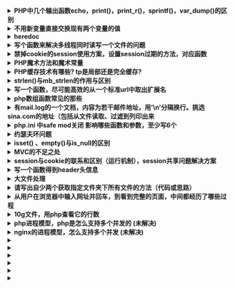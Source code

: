 
<details>
 <summary><b>PHP中几个输出函数echo，print()，print_r()，sprintf()，var_dump()的区别</b></summary>


1. echo：是语句不是函数，没有返回值，可输出多个变量值，不需要圆括号。不能输出数组和对象，只能打印简单类型(如int,string)。
2. print：是语句不是函数，有返回值 1 ，只能输出一个变量，不需要圆括号。不能输出数组和对象，只能打印简单类型(如int,string)。
3. print_r：是函数，可以打印复合类型，例如：stirng、int、float、array、object等，输出array时会用结构表示，而且可以通过print_r($str,true)来使print_r不输出而返回print_r处理后的值
4. printf：是函数，把文字格式化以后输出（参看C语言）
5. sprintf：是函数，跟printf相似，但不打印，而是返回格式化后的文字（该函数把格式化的字符串写写入一个变量中，而不是输出来），其    他的与printf一样。
6. var_dump()：函数，输出变量的内容、类型或字符串的内容、类型、长度。常用来调试。

</details>



<details>
 <summary><b>不用新变量直接交换现有两个变量的值</b></summary>

方法一： 用list()
```
   a=10;b = 25;
   list(a,b)=array(b,a);
   echo a.′/′.b;//25/10
```
方法二：用传值方式加&符
```
  function swap(&a,&b)
  {
      $c = '';
      c=a;
      a=b;
      b=c;
  }

  a=25;b = 35;
  swap(a,b);
  echo a.′/′.b;
```

方法三：使用数组分割
```
    a="123";b = "456";
    b=a."#".b;
    b = explode("#",b);a = b[1];b = b[0];echoa."-".$b;
```
 

方法四：使用异或运算
```
    a="fsdfds";b = "xiaorui";
    a=a^b;b = b^a;
    a=a^b;echo a."-".$b;
```
</details>



<details>
 <summary><b>heredoc</b></summary>

>Heredoc在正规的PHP文档中和技术书籍中一般没有详细讲述。他是一种Perl风格的字符串输出技术。使用heredoc技术可以实现界面与代码的准分离，比如phpwind模板。
heredoc的语法是用”<<<”加上自己定义成对的标签，在标签范围內的文字视为一个字符串

规则如下：

1. 以<<<End开始标记开始，以End结束标记结束，结束标记必须顶头写，不能有缩进和空格，且在结束标记末尾要有分号 。开始标记和开始标记相同，比如常用大写的EOT、EOD、EOF来表示，也可以使用其他标记，只要保证开始标记和结束标记不在正文中出现就行。

2. 位于开始标记和结束标记之间的变量可以被正常解析，但是函数则不可以。在heredoc中，变量不需要用连接符 . 或 , 来拼接，比如：
```
$a=2;
$b= <<<EOF
  "zyf"$a
  "zyf"
EOF;
echo $b; //结果连同双引号一起输出："zyf"2 "zyf"
```
3. heredoc常用在输出包含大量HTML语法文档的时候。他要比传统的echo输出精炼很多，如下所示：

```
function getHtml()
{
    echo "<html>";
    echo "<head><title>Title</title></head>";
    echo "<body>Content</body>";
    echo "</html>;
}

function getHtml()
{
echo <<<EOT
      <html>
      <head><title>Title</title></head>
      <body>Content</body>
      </html>
EOT;
}
```
</details>



<details>
 <summary><b>写个函数来解决多线程同时读写一个文件的问题</b></summary>

一般的方案：

```
//fopen():打开文件或者 URL，返回resource类型数据 。
$fp = fopen('./tmp/lock.txt', 'a+');
if (flock($fp, LOCK_EX)) {//取得独占锁定
    fwrite($fp, "Write something here\n");
    flock($fp, LOCK_UN);// 释放锁定
} else {
    echo "Couldn't lock the file !";
}
fclose($fp);
```
>但在PHP中，flock似乎工作的不是那么好！在多并发情况下，似乎是经常独占资源，不即时释放，或者是根本不释放，造成死锁，从而使服务器的cpu占用很高，甚至有时候会让服务器彻底死掉。

方案二：对文件进行加锁时，设置一个超时时间.
```
$fileName = './tmp/lock.txt';
if ($fp = fopen($fileName, 'a+')) {
    $startTime = microtime();
    while ((microtime() - $startTime) < 1000) {
        $canWrite = flock($fp, LOCK_EX);
        if (!$canWrite) {
            usleep(round(rand(0, 100) * 1000));
        } else {
            fwrite($fp, "Write something here\n");
            break;
        }
    }
    fclose($fp);
}
```
> 超时设置为1ms，如果这里时间内没有获得锁，就反复获得，直接获得到对文件操作权为止，当然。如果超时限制已到，就必需马上退出，让出锁让其它进程来进行操作。

</details>



<details>
 <summary><b>禁掉cookie的session使用方案，设置session过期的方法，对应函数</b></summary>

1. 设置php.ini的session.use_trans_sid = 1或者打开enable-trans-sid选项，让PHP自动跨页传递session id。
2. 手动通过URL传值, 隐藏表单传递session id。

```
  session_start();
  $_SESSION[’var1’]="源码爱好者";
  $sn = session_id();
  $url="<a href=".""s2.php?s=".$sn."">下一页</a>";
  echo $url;
  ```
  ```
  session_id($_GET[’s’]);
  session_start();
  echo "传递的session变量var1的值为：".$_SESSION[’var1’];
```

3. 用文件、数据库等形式保存session_id,在跨页过程中手动调用。
```
  $name=$_POST[’name’];
  $pass=$_POST[’pass’];

  session_start();
  $_SESSION[’user’]= $name;
  $psid=session_id();
  $fp=fopen("e:\tmp\phpsid.txt","w+";
  fwrite($fp,$psid);
  fclose($fp);
  echo "已登录<br>";
```
```
  $fp=fopen("e:\tmp\phpsid.txt","r";
  $sid=fread($fp,1024);
  fclose($fp);
  session_id($sid);
  session_start();
  if(isset($_SESSION[’user’]) && $_SESSION[’user’]="laogong" {
  echo "已登录!";
```

>Session过期时间设定:
```
ini_set('session.gc_maxlifetime', 3600); //设置时间 
ini_get('session.gc_maxlifetime');//得到ini中设定值 
```

</details>



<details>
 <summary><b>PHP魔术方法和魔术常量</b></summary>

##### 魔术常量

1. `__LINE__`
返回文件中的当前行号。
2. `__FILE__`
　　返回文件的完整路径和文件名。如果用在包含文件中，则返回包含文件名。自PHP4.0.2 起，__FILE__总是包含一个绝对路径，而在此之前的版本有时会包含一个相对路径。
3. `__FUNCTION__`
　　返回函数名称(PHP4.3.0 新加)。自PHP5 起本常量返回该函数被定义时的名字(区分大小写)。在PHP4 中该值总是小写字母的。
4. `__CLASS__`
　　返回类的名称(PHP4.3.0 新加)。自PHP5 起本常量返回该类被定义时的名字(区分大小写)。在PHP4 中该值总是小写字母的。
5. `__METHOD__`
　　返回类的方法名(PHP5.0.0 新加)。返回该方法被定义时的名字(区分大小写)。

##### Class魔术方法
>魔术方法是PHP面向对象中很有用特性。它们在特定的情况下被触发，都是以双下划线开头，可以理解为钩子函数，利用模式方法可以轻松实现PHP面向对象中重载（Overloading即动态创建类属性和方法）。魔术方法很多还是成对出现的，以下列出目前PHP中所有的模式方法。
1. __construct，__destruct
__constuct构建对象的时被调用；
__destruct明确销毁对象或脚本结束时被调用；
2. __get，__set
__set当给不可访问或不存在属性赋值时被调用
__get读取不可访问或不存在属性时被调用
3. __isset，__unset
__isset对不可访问或不存在的属性调用isset()或empty()时被调用
__unset对不可访问或不存在的属性进行unset时被调用
4. __call，__callStatic
__call调用不可访问或不存在的方法时被调用
__callStatic调用不可访问或不存在的静态方法时被调用
5. __sleep，__wakeup
__sleep当使用serialize时被调用，当你不需要保存大对象的所有数据时很有用
__wakeup当使用unserialize时被调用，可用于做些对象的初始化操作
6. __clone
进行对象clone时被调用，用来调整对象的克隆行为
7. __toString
当一个类被转换成字符串时被调用
8. __invoke
当以函数方式调用对象时被调用
9. __set_state
当调用var_export()导出类时，此静态方法被调用。用__set_state的返回值做为var_export的返回值。
10. __debuginfo
当调用var_dump()打印对象时被调用（当你不想打印所有属性）适用于PHP5.6版本

```
  class Animal{
  }
  $m = new Animal(); //__construct()被调用
  $m->not_exist_property = test; //__set()被调用
  echo $m->not_exist_property;//__get()被调用
  $m->abc(1,2,3); //__call()被调用
  echo isset($m->not_exist_property); //__isset()被调用，返回bool值
  unset($m->not_exist_property); //__unset()被调用
  echo $tmp = serialize($m); //__sleep()被调用
  unserialize($tmp); //__wakeup()被调用
  $m1 = clone $m; //__clone()被调用，对象默认是引用传递，使用clone关键词则可实现对象复制
  $m(); //__invoke() 已函数调用类
  eval( '$m2 = ' . var_export ( $m , true ) . ';' );
  var_dump($m2);
  var_dump($m);
  //最后__destruct()被调用
```

</details>



<details>
 <summary><b>PHP缓存技术有哪些? tp是局部还是完全缓存?</b></summary>

1. 全页面静态化缓存：将页面全部生成为HTML静态页面，用户访问时直接访问静态页面，不走PHP服务器的解析流程。此种方式在CMS系统中比较常见，如dedecms。
实现方法：输出缓存
ob_start()--打开“输出控制缓冲”;
some code --要运行的代码;
$content=ob_get_contents()--返回“输出缓冲区的内容”;
some code --使用file_put_contents()等函数将返回的数据写入HTML文件;
ob_clearn()--清空“输出缓冲区”;

2. 页面部分缓存：将页面中不常变动的部分进行静态化缓存，而经常变化的部分不缓存，最后组装在一起显示；可以使用类似ob_get_contents()的方式实现，也可以利用类似ESI之类的页面片段缓存策略，使其用来做动态页面中相对静态的片段部分的缓存。该缓存方式常用与商城中的商品页。

3. 数据缓存：缓存数据的一种方式。比如，商城中的某个商品信息，当用商品id去请求时，就会得出包括店铺信息,商品信息等数据，此时就可以将这些 数据缓存到一个php文件中，文件名包含商品id来建一个唯一标示；下一次有人想查看这个商品时，首先就直接调这个文件里面的信息，而不用再去数据库查 询；其实缓存文件中缓存的就是一个php数组之类；Ecmall商城系统里面就用了这种方式；

4. 查询缓存：根据查询来进行缓存。将查询得到的数据缓存在一个文件中，下次遇到相同的查询时，就直接先从这个文件里面调数据，不再去查数据库；但此处的缓存文件名可能就需要以查询语句为基点来建立唯一标示.

>注意：以上几种缓存方式都需要对缓存的文件设置一个有效时间，在这个时间内，相同的访问会先取缓存文件的内容，超过有效时间后就重新从数据库中获取数据，并生成新的缓存文件。

5. 内存式缓存：使用redis,memcached等nosql数据库设置PHP缓存，通过缓存查询结果，来减少数据库的访问次数，从而提高网站的响应速度。

6. pache缓存模块：apache安装完以后，是不允许被cache的。如果外接了cache或squid服务器要求进行web加速的话，就需要在htttpd.conf里进行设置，当然前提是在安装apache的时候要激活mod_cache的模块。
安装apache时：./configure –enable-cache –enable-disk-cache –enable-mem-cache

7. PHP APC缓存扩展：使用PHP中的APC扩展来进行缓存

8. Opcode：首先php代码被解析为Tokens，然后再编译为Opcode码，最后执行Opcode码，返回结果；所以，对于相同的php文件，第一次运行时 可以缓存其Opcode码，下次再执行这个页面时，直接会去找到缓存下的opcode码，直接执行最后一步，而不再需要中间的步骤了。比较知名的是XCache、Turck MM Cache、PHP Accelerator等。关于PHP Opcode，鸟哥的博客中有一篇详解：http://www.laruence.com/2008/06/18/221.html

</details>



<details>
 <summary><b>strlen()与mb_strlen的作用与区别</b></summary>

在PHP中，strlen与mb_strlen是求字符串长度的函数
PHP内置的字符串长度函数strlen无法正确处理中文字符串，它得到的只是字符串所占的字节数。对于GB2312的中文编码，strlen得到的值是汉字个数的2倍，而对于UTF-8编码的中文，就是3倍（在 UTF-8编码下，一个汉字占3个字节）。

采用mb_strlen函数可以较好地解决这个问题。mb_strlen的用法和strlen类似，只不过它有第二个可选参数用于指定字符编码。例如得到UTF-8的字符串str长度，可以用mbstrlen(str长度，可以用mbstrlen(str,‘UTF-8’)。如果省略第二个参数，则会使用PHP的内部编码。内部编码可以通过 mb_internal_encoding()函数得到。

需要注意的是，mb_strlen并不是PHP核心函数，使用前需要确保在php.ini中加载了php_mbstring.dll，即确保“extension=php_mbstring.dll”这一行存在并且没有被注释掉，否则会出现未定义函 数的问题。

</details>



<details>
 <summary><b>写一个函数，尽可能高效的从一个标准url中取出扩展名</b></summary>

```
function getExt($url)
{
    $arr=parse_url($url);

    //方法一、
    $name=basename($arr['path']);
    $extArr=explode('.',$name);
    return $extArr[1];

    //方法二、
    $path=$arr['path'];
    $str=strrchr($path,'.');
    return $str;

    //方法三、
    $pathArr=pathinfo($url);
    $str = $pathArr['extension'];
    list($type, $vars) = explode('?',$str);
    return $type;
 }
```

</details>



<details>
 <summary><b>php数组函数常见的那些</b></summary>

 1. 数组操作的基本函数
```
array_values($arr); //获得数组的值
array_keys($arr); //获得数组的键名
array_flip($arr); //数组中的值与键名互换（如果有重复前面的会被后面的覆盖）
array_search('PHP',$arr); //检索给定的值，加true则是严格类型检查
array_reverse($arr); //将数组中的元素翻转
in_array("apple", $arr); //在数组中检索apple
array_key_exists("apple", $arr); // 检索给定的键名是否存在数组中
array_count_values($arr); // 统计数组中所有值出现的次数
```

2. 数组的分段和填充
```
  array_slice($arr, 0, 3); //可以将数组中的一段取出，此函数忽略键名（数组的分段）
  array_splice($arr, 0, 3，array("black","maroon")); //可以将数组中的一段取出，与上个函数不同在于返回的序列从原数组中删除
  array_chunk($arr, 3, TRUE); //可以将一个数组分割成多个，TRUE为保留原数组的键名（分割多个数组）
```

3. 数组与栈，列队
```
  array_push($arr, "apple", "pear"); //将一个或多个元素压入数组栈的末尾（入栈），返回入栈元素的个数
  array_pop($arr); // 将数组栈的最后一个元素弹出（出栈）
  array_shift($arr); //数组中第一个元素移出并返回（数组长度减1，其他元素向前移动一位，数字键名改为从零计数，文字键名不变）
  array_unshift($arr,"a",array(1,2)); //在数组的开头插入一个或多个元素
```

4. 数组的排序
```
  sort($arr); //由小到大，忽略键名 rsort($arr); //由大到小，忽略键名
  asort($arr); //由小到大，保留键名 arsort($arr); // 由大到小，保留键名
  ksort($arr); //按照键名正序排序 krsort($arr); // 按照键名逆序排序
```

5. 数组的计算
```
  array_sum($arr); //对数组内部的所有元素做求和运算（数组元素的求和）
  array_merge($arr1, $arr2); //合并两个或多个（相同字符串键名，后面覆盖前面，相同的数字键名，后面的附加到后面）
  array_diff($arr1, $arr2); //返回差集结果数组 array_diff_assoc($arr1, $arr2, $arr3); //返回差集结果数组，键名也做比较
  array_intersect($arr1, $arr2); //返回交集结果数组 array_intersect_assoc($arr1, $arr2); //返回交集结果数组，键名也做比较
```

6. 其他的数组函数
```
  array_unique($arr); //移除数组中重复的值，新的数组中会保留原始的键名
  shuffle($arr); // 将数组的顺序打亂
```

</details>



<details>
 <summary><b>有mail.log的一个文档，内容为若干邮件地址，用’\n’分隔换行。挑选sina.com的地址（包括从文件读取、过滤到列印出来</b></summary>

 1. 用正则表达式（比较慢，效率地，不推荐用）
 2. cat mail.log | grep sina.com

</details>



<details>
 <summary><b>php.ini 中safe mod关闭 影响哪些函数和参数，至少写6个</b></summary>

* move_uploaded_file() exec()
* system() passthru()
* popen() fopen()
* mkdir() rmdir()
* rename() unlink()
* copy() chgrp()
* chown() chmod()
* touch() symlink()
* link() parse_ini_file()
* set_time_limit() max_execution_time mail()

</details>



<details>
 <summary><b>约瑟夫环问题</b></summary>

>一群猴子排成一圈，按1，2，…，n依次编号。然后从第1只开始数，数到第m只,把它踢出圈，从它后面再开始数，再数到第m只，在把它踢出去…，如此不停 的进行下去，直到最后只剩下一只猴子为止，那只猴子就叫做大王。要求编程模拟此过程，输入m、n, 输出最后那个大王的编号(约瑟夫环)。
```
function fuhuan($allnum, $ti){
     $arr = array();
     for($i = 0; $i < $allnum; $i++){
         $arr[$i] = $i;
     }
 
     $nums = 1;
     while(count($arr) > 1){
          foreach ($arr as $key => $value) {
              if($nums == $ti){
                  unset($arr[$key]);
                  $nums = 1;
              }else{
                  $nums++;
              }
         }
     }
     $new_arr = array_values($arr);
     var_dump($new_arr[0] + 1);
 }
 fuhuan(10,10);
```

</details>



<details>
 <summary><b>isset() 、empty()与is_null的区别</b></summary>

1. 当变量未定义时，is_null()和“参数本身”是不允许作为参数判断的，会报Notice警告错误；
2. empty,isset首先都会检查变量是否存在，然后对变量值进行检测。而is_null 和 “参数本身”只是直接检查变量值，是否为null，因此如果变量未定义就会出现错误！
3. isset()：仅当null和未定义，返回false；
4. empty()：""、0、"0"、NULL、FALSE、array(),未定义，均返回false；
5. is_null()：仅判断是否为null，未定义 报警告；
6. 变量本身作为参数，与empty()一致，但接受未定义变量时，报警告；


</details>



<details>
 <summary><b>MVC的不足之处</b></summary>

1. 增加了系统结构和实现的复杂性。对于简单的界面，严格遵循MVC，使模型、视图与控制器分离，会增加结构的复杂性，并可能产生过多的更新操作，降低运行效率。
2. 视图与控制器间的过于紧密的连接。视图与控制器是相互分离，但确实联系紧密的部件，视图没有控制器的存在，其应用是很有限的，反之亦然，这样就妨碍了他们的独立重用。
3. 视图对模型数据的低效率访问。依据模型操作接口的不同，视图可能需要多次调用才能获得足够的显示数据。对未变化数据的不必要的频繁访问，也将损害操作性能。
4. 目前，一般高级的界面工具或构造器不支持MVC模式。改造这些工具以适应MVC需要和建立分离的部件的代价是很高的，从而造成使用MVC的困难。

</details>



<details>
 <summary><b>session与cookie的联系和区别（运行机制），session共享问题解决方案</b></summary>

##### 区别与联系：
>使用session_start()调用session，服务器端在生成session文件的同时生成session ID哈希值和默认值为PHPSESSID的session name，并向客户端发送变量为PHPSESSID(session name)(默认)值为一个128位的哈希值。服务器端将通过该cookie与客户端进行交互，session变量的值经php内部系列化后保存在服务器 机器上的文本文件中，和客户端的变量名默认情况下为PHPSESSID的coolie进行对应交互，即服务器自动发送了http 头:header(‘Set-Cookie: session_name()=session_id(); path=/’);即setcookie(session_name(),session_id());当从该页跳转到的新页面并调用 session_start()后,PHP将检查与给定ID相关联的服务器端存贮的session数据，如果没找到则新建一个数据集。

#### 共享方案：
1. 使用数据库保存session， 使用数据库来保存session，就算服务器宕机了也没事，session照样在。
问题：程序需要定制；每次请求都进行数据库读写开销不小，另外数据库是一个单点，可以做数据库的hash来解 决这个问题。
2. 使用 memcached来保存session， 这种方式跟数据库类似，内存存取性能比数据库好很多。
问题：程序需要定制，增加 了工作量；存入memcached中的数据都需要序列化，效率较低，断电或者重启电脑容易丢失数据；
3. 通过加密的cookie，在A服务器上登录，在用户的浏览器上添加加密的cookie，当用户访问B服务器时，检查有无Session，如果没有，就检验 Cookie是否有效，Cookie有效的话就在B服务器上重建session。简单，高效， 服务器的压力减小了，因为session数据不存在服务器磁盘上。根本就不会出现session读取不到的问题。
>问题：网络请求占用很多。每次请求时，客户端都要通过cookie发送session数据给服务器，session中数据不能太多，浏览器对cookie的大小存在限制。不适合高访问量的情况，因为高访问量的情况下。

</details>



<details>
 <summary><b>写一个函数得到header头信息</b></summary>

```
function getHeader()
{
    $headers = [];
    if (function_exists('getallheaders')) {
        $headers = getallheaders();
    } elseif (function_exists('http_get_request_headers')) {
        $headers = http_get_request_headers();
    } else {
        foreach ($_SERVER as $key => $value) {
            if(strstr($key, 'HTTP_')) {
                $newk = ucwords(strtolower(str_replace('_', '-', substr($key, 5))));
                $headers[$newk] = $value;
            }
        }
    }

    var_dump($headers);
}
```

</details>

<details>
 <summary><b>大文件处理</b></summary>

1. 有两个文件文件，大小都超过了1G，一行一条数据，每行数据不超过500字节，两文件中有一部分内容是完全相同的，请写代码找到相同的行，并写到新文件中。PHP最大允许内内为255M。
    >顺序读取两个文件的的全部记录,将每条记录经过hash->转换为10进制->%n后存到10个文件中,这样一共2G的数据分成10份,每份就是204.8M,低于内存限制,
    我可以一次读取一个文件,并用hash桶的方式得到单个文件中的内容是否有重复,因为每条记录都经过hash处理的,所以相同的记录肯定会在同一个文件中。

    下面是伪代码:
    ```
      /**
       * 将两个文件中的每条记录通过hash求余后分别存入10个文件中
       * 如果某个文件太大,超过限制内存大小,则可以对其再次hash求余
       */
      $handler = fopen('file_a_AND_file_b', 'r');
      
      while ($line = fgetc($handler)) {
          $save_to_file_name = crc32(hash('md5', $line)) % 10;
          file_put_contents($save_to_file_name, $line);     
      }
      
      /**
       *
       */
      $files = [ '10个文件的路径' ];
      foreach ($files as $file) {
      
          $handler = fopen($file, 'r');
          $tmp_arr = [];
          while($line = fgetc($handler)) {
              if(isset($tmp_arr[$line])) {
                  file_put_contents('common_content.txt', $line);
              } else {
                  $tmp_arr[$line] = true;
              }
          }
      
      }
    ```
2. 十道海量数据处理面试题与十个方法大总结
>https://blog.csdn.net/v_JULY_v/article/details/6279498


</details>



<details>
 <summary><b>请写出自少两个获取指定文件夹下所有文件的方法（代码或思路）</b></summary>

```
//递归
function readDirDeep($path,$deep = 0)
{
    $handle = opendir($path);
    while(false !== ($filename = readdir($handle))){
        if($filename == '.' || $filename == '..') continue;
        echo str_repeat('&nbsp;',$deep*5) . $filename.'<br>';
            //str_repeat(str,n) 重复一个str字符串n次
        if(is_dir($path.'/'.$filename)){
            readDirDeep($path.'/'.$filename,$deep+1);
            }
        }
        //闭关
        closedir($handle);
}
```

```
//队列
队列的方式就是遇到目录就放入队列,非目录打印就好
function readDirQueue($dir)
{
    $dirs = [$dir];

    while ($path = array_shift($dirs)) {
        if (is_dir($path) && $handle = opendir($path)) {
            while (false !== ($filename = readdir($handle))) {
                if ($filename == '.' || $filename == '..') continue;
                $real_path = $path . DIRECTORY_SEPARATOR . $filename;

                if(is_dir($real_path)) {
                    $dirs[] = $real_path;
                }else {
                    echo $real_path . '<br/>';
                }
            }
            //闭关
            closedir($handle);
        }
    }

}
```

 </details>




<details>
 <summary><b>从用户在浏览器中输入网址并回车，到看到完整的页面，中间都经历了哪些过程</b></summary>

  浏览器->url->dns->ip->port->tcp->nginx->server name->php-fpm/fast cgi->php
   ^  <-  client ip:port  <- ^ <-  ^                                 <-
   
  整个过程大概会涉及这些,里面的细节可以去了解一下
   
  顺便问一下: fast cgi是什么? php和php-fpm是啥关系?

 </details>



<details>
 <summary><b>10g文件，用php查看它的行数</b></summary>

  >它的方式是一次读取一部分数据,计算这部分数据中有多少个换行符,不断循环,效率会比顺序读取内容高

```
/*
 * 高效率计算文件行数
 * @author axiang
*/
function count_line($file)
{
    $fp = fopen($file, "r");
    $i  = 0;
    while (!feof($fp)) {
        //每次读取2M
        if ($data = fread($fp, 1024 * 1024 * 2)) {
            //计算读取到的行数
            $num = substr_count($data, "\n");
            $i += $num;
        }
    }
    fclose($fp);
    return $i;
}
```

</details>



<details>
 <summary><b>php进程模型，php是怎么支持多个并发的 (未解决)</b></summary>

1. PHP-FPM 启动进程的方式主要有哪几种，区别是什么？

    ①：静态（Static）
    直接开启指定数量的 PHP-FPM 进程，不再增加或者减少；启动固定数量的进程，占用内存高。但在用户请求波动大的时候，对 Linux 操作系统进程的处理上耗费的系统资源低。

    ②：动态（Dynamic）
    开始时开启一定数量的 PHP-FPM 进程，当请求量变大的时候，动态增加 PHP-FPM 进程数到上限，当空闲的时候自动释放空闲进程数到一个下限。
    动态模式会根据 max、min、idle children 配置，动态的调整进程数量。在用户请求较为波动，或者瞬间请求增高的时候，动态模式下会进行大量进程的创建、销毁等操作，而造成 Linux 负载波动升高。简单来说，请求量少，PHP-FPM 进程数少，请求量大，进程数多。优势就是，当请求量小的时候，进程数少，内存占用也小。

    ③：按需 （Ondemand）
    这种模式下，PHP-FPM 的 Master 不会 Fork 任何子进程，纯粹就是按需启动。
    这种模式通常很少使用，因为它基本无法适应有一定量级的线上业务。由于 php-fpm 是短连接的，所以每次请求都会先建立连接，建立连接的过程必然会触发上图的执行步骤。所以，在大流量的系统上 Master 进程会变得繁忙，占用系统 CPU 资源，不适合大流量环境的部署。
    ![avatar](./images/54e62d.jpg)

2. PHP-FPM，是主进程接收请求转给子进程，还是子进程单独接收请求并处理，如何验证？

3. 为何在 PHP-FPM 模式下，PHP 代码很少有人去做连接池？

4. PHP-FPM 模式性能差的体现有哪些，如何优化？

5. PHP-FPM 模式下的 YAC 为何无法和 CLI 模式无法共享内存？

</details>


<details>
 <summary><b>nginx的进程模型，怎么支持多个并发 (未解决)</b></summary> 

 

</details>

 

</details>


<details>
 <summary><b></b></summary>

 

</details>

 

</details>


<details>
 <summary><b></b></summary>

 

</details>

 

</details>


<details>
 <summary><b></b></summary>

 

</details>

 

</details>


<details>
 <summary><b></b></summary>

 

</details>

 

</details>


<details>
 <summary><b></b></summary>

 

</details>

 

</details>


<details>
 <summary><b></b></summary>

 

</details>
